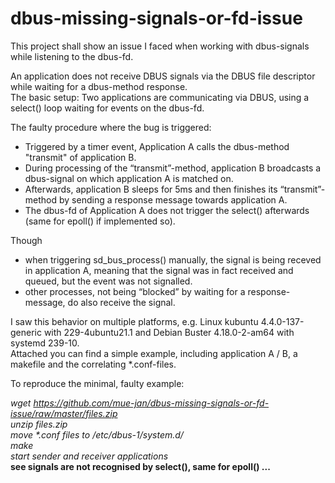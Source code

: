 # dbus-missing-signals-or-fd-issue
This project shall show an issue I faced when working with dbus-signals while listening to the dbus-fd.

An application does not receive DBUS signals via the DBUS file descriptor while
waiting for a dbus-method response.  
The basic setup: Two applications are
communicating via DBUS, using a select() loop waiting for events on the dbus-fd.  

The faulty procedure where the bug is triggered:
- Triggered by a timer event, Application A calls the dbus-method "transmit" of
  application B.  
- During processing of the “transmit”-method, application B broadcasts a
  dbus-signal on which application A is matched on.  
- Afterwards, application B sleeps for 5ms and then finishes its “transmit”-method
  by sending a response message towards application A.  
- The dbus-fd of Application A does not trigger the select() afterwards (same for
  epoll() if implemented so).  

Though  
- when triggering sd_bus_process() manually, the signal is being receved in
  application A, meaning that the signal was in fact received and queued, but
  the event was not signalled.  
- other processes, not being “blocked” by waiting for a response-message, do also
  receive the signal.  

I saw this behavior on multiple platforms, e.g. Linux kubuntu 4.4.0-137-generic
with 229-4ubuntu21.1 and Debian Buster 4.18.0-2-am64 with systemd 239-10.  
Attached you can find a simple example, including application A / B, a makefile
and the correlating *.conf-files.

To reproduce the minimal, faulty example:

*wget https://github.com/mue-jan/dbus-missing-signals-or-fd-issue/raw/master/files.zip*  
*unzip files.zip*  
*move \*.conf files to /etc/dbus-1/system.d/*  
*make*  
*start sender and receiver applications*  
**see signals are not recognised by select(), same for epoll() ...**

